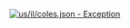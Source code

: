 [![us/il/coles.json - Exception](https://img.shields.io/badge/us/il/coles.json-Exception-red)](https://github.com/openaddresses/openaddresses/tree/master/sources/us/il/coles.json)